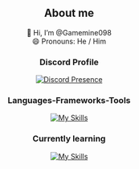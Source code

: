 <div align="center">

## About me
👋 Hi, I’m @Gamemine098
<br/>
😄 Pronouns: He / Him

### Discord Profile
[![Discord Presence](https://lanyard.cnrad.dev/api/594483633662984192?bg=1a1b26&borderRadius=10px&hideDiscrim=true&showDisplayName=true&hideActivity=whenNotUsed)](https://discord.com/users/594483633662984192)

### Languages-Frameworks-Tools
[![My Skills](https://skillicons.dev/icons?i=html,css,tailwindcss,bootstrap)](https://skillicons.dev)

### Currently learning
[![My Skills](https://skillicons.dev/icons?i=js,php,laravel,py)](https://skillicons.dev)

</div>
